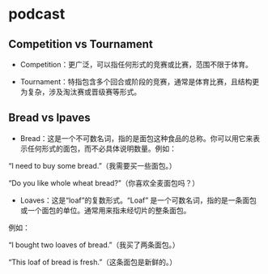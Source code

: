 # podcast

## Competition vs Tournament

* Competition：更广泛，可以指任何形式的竞赛或比赛，范围不限于体育。

* Tournament：特指包含多个回合或阶段的竞赛，通常是体育比赛，且结构更为复杂，涉及淘汰赛或晋级赛等形式。

## Bread vs lpaves

* Bread：这是一个不可数名词，指的是面包这种食品的总称。你可以用它来表示任何形式的面包，而不必具体说明数量。例如：

“I need to buy some bread.”（我需要买一些面包。）

“Do you like whole wheat bread?”（你喜欢全麦面包吗？）

* Loaves：这是“loaf”的复数形式。“Loaf” 是一个可数名词，指的是一条面包或一个面包的单位。通常用来指未经切片的整条面包。

例如：

“I bought two loaves of bread.”（我买了两条面包。）

“This loaf of bread is fresh.”（这条面包是新鲜的。）